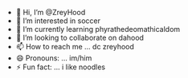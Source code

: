 - 👋 Hi, I’m @ZreyHood
- 👀 I’m interested in soccer
- 🌱 I’m currently learning phyrathedeomathicaldom
- 💞️ I’m looking to collaborate on dahood
- 📫 How to reach me ... dc zreyhood
- 😄 Pronouns: ... im/him
- ⚡ Fun fact: ... i like noodles

<!---
ZreyHood/ZreyHood is a ✨ special ✨ repository because its `README.md` (this file) appears on your GitHub profile.
You can click the Preview link to take a look at your changes.
--->
